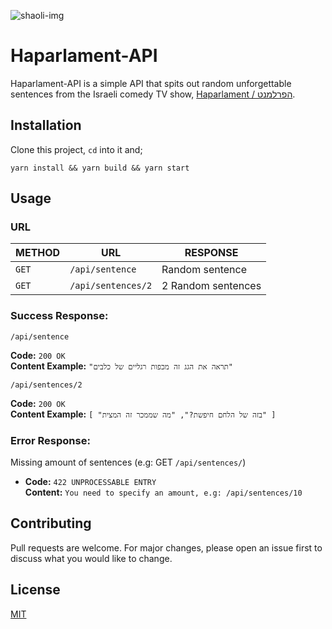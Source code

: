![shaoli-img](https://i.imgur.com/taOZvGQ.png)

# Haparlament-API

Haparlament-API is a simple API that spits out random unforgettable sentences from the Israeli comedy TV show, [Haparlament / הפרלמנט](https://he.wikipedia.org/wiki/%D7%94%D7%A4%D7%A8%D7%9C%D7%9E%D7%A0%D7%98).

## Installation

Clone this project, `cd` into it and;

`yarn install && yarn build && yarn start`

## Usage

### **URL**

| METHOD | URL                | RESPONSE           |
| ------ | ------------------ | ------------------ |
| `GET`  | `/api/sentence`    | Random sentence    |
| `GET`  | `/api/sentences/2` | 2 Random sentences |

### **Success Response:**

`/api/sentence`

**Code:** `200 OK` <br />
**Content Example:** `"תראה את הגג זה מכפות רגליים של כלבים"`

`/api/sentences/2`

**Code:** `200 OK` <br />
**Content Example:** `[ "בזה של הלחם חיפשת?", "מה שממכר זה המצית" ]`

### **Error Response:**

Missing amount of sentences (e.g: GET `/api/sentences/`)

- **Code:** `422 UNPROCESSABLE ENTRY` <br />
  **Content:** `You need to specify an amount, e.g: /api/sentences/10`

## Contributing

Pull requests are welcome. For major changes, please open an issue first to discuss what you would like to change.

## License

[MIT](https://choosealicense.com/licenses/mit/)
